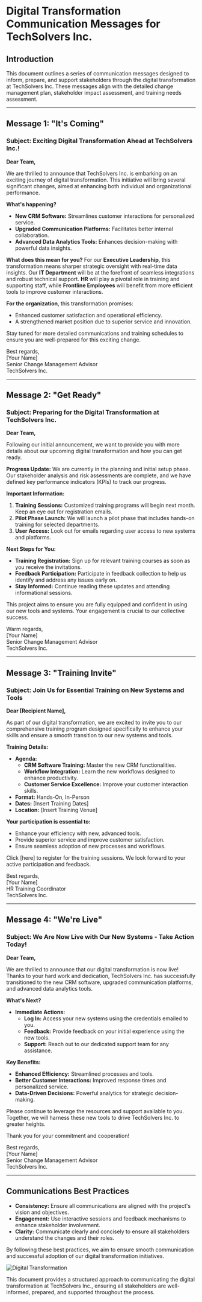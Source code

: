 # Digital Transformation Communication Messages for TechSolvers Inc.

## Introduction
This document outlines a series of communication messages designed to inform, prepare, and support stakeholders through the digital transformation at TechSolvers Inc. These messages align with the detailed change management plan, stakeholder impact assessment, and training needs assessment.

---

## Message 1: "It's Coming"
### Subject: Exciting Digital Transformation Ahead at TechSolvers Inc.!

**Dear Team,**

We are thrilled to announce that TechSolvers Inc. is embarking on an exciting journey of digital transformation. This initiative will bring several significant changes, aimed at enhancing both individual and organizational performance.

**What's happening?**
- **New CRM Software:** Streamlines customer interactions for personalized service.
- **Upgraded Communication Platforms:** Facilitates better internal collaboration.
- **Advanced Data Analytics Tools:** Enhances decision-making with powerful data insights.

**What does this mean for you?**
For our **Executive Leadership**, this transformation means sharper strategic oversight with real-time data insights. Our **IT Department** will be at the forefront of seamless integrations and robust technical support. **HR** will play a pivotal role in training and supporting staff, while **Frontline Employees** will benefit from more efficient tools to improve customer interactions.

**For the organization**, this transformation promises:
- Enhanced customer satisfaction and operational efficiency.
- A strengthened market position due to superior service and innovation.

Stay tuned for more detailed communications and training schedules to ensure you are well-prepared for this exciting change.

Best regards,  
[Your Name]  
Senior Change Management Advisor  
TechSolvers Inc.

---

## Message 2: "Get Ready"
### Subject: Preparing for the Digital Transformation at TechSolvers Inc.

**Dear Team,**

Following our initial announcement, we want to provide you with more details about our upcoming digital transformation and how you can get ready.

**Progress Update:**
We are currently in the planning and initial setup phase. Our stakeholder analysis and risk assessments are complete, and we have defined key performance indicators (KPIs) to track our progress.

**Important Information:**
1. **Training Sessions:** Customized training programs will begin next month. Keep an eye out for registration emails.
2. **Pilot Phase Launch:** We will launch a pilot phase that includes hands-on training for selected departments.
3. **User Access:** Look out for emails regarding user access to new systems and platforms.

**Next Steps for You:**
- **Training Registration:** Sign up for relevant training courses as soon as you receive the invitations.
- **Feedback Participation:** Participate in feedback collection to help us identify and address any issues early on.
- **Stay Informed:** Continue reading these updates and attending informational sessions.

This project aims to ensure you are fully equipped and confident in using our new tools and systems. Your engagement is crucial to our collective success.

Warm regards,  
[Your Name]  
Senior Change Management Advisor  
TechSolvers Inc.

---

## Message 3: "Training Invite"
### Subject: Join Us for Essential Training on New Systems and Tools

**Dear [Recipient Name],**

As part of our digital transformation, we are excited to invite you to our comprehensive training program designed specifically to enhance your skills and ensure a smooth transition to our new systems and tools.

**Training Details:**
- **Agenda:**
  - **CRM Software Training:** Master the new CRM functionalities.
  - **Workflow Integration:** Learn the new workflows designed to enhance productivity.
  - **Customer Service Excellence:** Improve your customer interaction skills.
- **Format:** Hands-On, In-Person
- **Dates:** [Insert Training Dates]
- **Location:** [Insert Training Venue]

**Your participation is essential to:**
- Enhance your efficiency with new, advanced tools.
- Provide superior service and improve customer satisfaction.
- Ensure seamless adoption of new processes and workflows.

Click [here] to register for the training sessions. We look forward to your active participation and feedback.

Best regards,  
[Your Name]  
HR Training Coordinator  
TechSolvers Inc.

---

## Message 4: "We're Live"
### Subject: We Are Now Live with Our New Systems - Take Action Today!

**Dear Team,**

We are thrilled to announce that our digital transformation is now live! Thanks to your hard work and dedication, TechSolvers Inc. has successfully transitioned to the new CRM software, upgraded communication platforms, and advanced data analytics tools.

**What's Next?**
- **Immediate Actions:**
  - **Log In:** Access your new systems using the credentials emailed to you.
  - **Feedback:** Provide feedback on your initial experience using the new tools.
  - **Support:** Reach out to our dedicated support team for any assistance.

**Key Benefits:**
- **Enhanced Efficiency:** Streamlined processes and tools.
- **Better Customer Interactions:** Improved response times and personalized service.
- **Data-Driven Decisions:** Powerful analytics for strategic decision-making.

Please continue to leverage the resources and support available to you. Together, we will harness these new tools to drive TechSolvers Inc. to greater heights.

Thank you for your commitment and cooperation!

Best regards,  
[Your Name]  
Senior Change Management Advisor  
TechSolvers Inc.

---

## Communications Best Practices
- **Consistency:** Ensure all communications are aligned with the project's vision and objectives.
- **Engagement:** Use interactive sessions and feedback mechanisms to enhance stakeholder involvement.
- **Clarity:** Communicate clearly and concisely to ensure all stakeholders understand the changes and their roles.

By following these best practices, we aim to ensure smooth communication and successful adoption of our digital transformation initiatives.

![Digital Transformation](https://example.com/digital-transformation.jpg)


This document provides a structured approach to communicating the digital transformation at TechSolvers Inc., ensuring all stakeholders are well-informed, prepared, and supported throughout the process.

